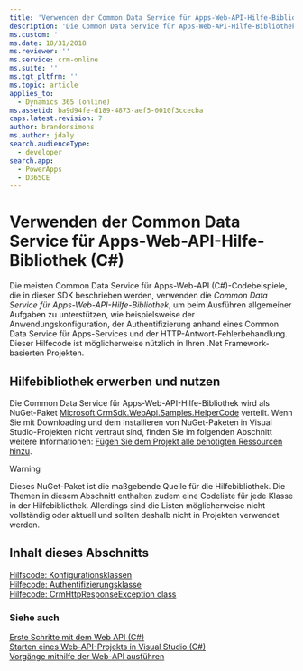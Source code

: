 ```yaml
---
title: 'Verwenden der Common Data Service für Apps-Web-API-Hilfe-Bibliothek (C#) (Common Data Service für Apps) | Microsoft Docs'
description: 'Die Common Data Service für Apps-Web-API-Hilfe-Bibliothek unterstützt Sie bei der Durchführung allgemeiner Aufgaben wie Anwendungskonfiguration, Authentifizierung mit einem Common Data Service für Apps-Dienst und HTTP-Antwort-Fehlerbehandlung'
ms.custom: ''
ms.date: 10/31/2018
ms.reviewer: ''
ms.service: crm-online
ms.suite: ''
ms.tgt_pltfrm: ''
ms.topic: article
applies_to:
  - Dynamics 365 (online)
ms.assetid: ba9d94fe-d189-4873-aef5-0010f3ccecba
caps.latest.revision: 7
author: brandonsimons
ms.author: jdaly
search.audienceType:
  - developer
search.app:
  - PowerApps
  - D365CE
---
```

# <a name="use-the-common-data-service-for-apps-web-api-helper-library-c"></a>Verwenden der Common Data Service für Apps-Web-API-Hilfe-Bibliothek (C#)

Die meisten Common Data Service für Apps-Web-API (C#)-Codebeispiele, die in dieser SDK beschrieben werden, verwenden die *Common Data Service für Apps-Web-API-Hilfe-Bibliothek*, um beim Ausführen allgemeiner Aufgaben zu unterstützen, wie beispielsweise der Anwendungskonfiguration, der Authentifizierung anhand eines Common Data Service für Apps-Services und der HTTP-Antwort-Fehlerbehandlung. Dieser Hilfecode ist möglicherweise nützlich in Ihren .Net Framework-basierten Projekten.  
  
## <a name="obtain-and-use-the-helper-library"></a>Hilfebibliothek erwerben und nutzen

Die Common Data Service für Apps-Web-API-Hilfe-Bibliothek wird als NuGet-Paket [Microsoft.CrmSdk.WebApi.Samples.HelperCode](https://www.nuget.org/packages/Microsoft.CrmSdk.WebApi.Samples.HelperCode) verteilt. Wenn Sie mit Downloading und dem Installieren von NuGet-Paketen in Visual Studio-Projekten nicht vertraut sind, finden Sie im folgenden Abschnitt weitere Informationen: [Fügen Sie dem Projekt alle benötigten Ressourcen hinzu](start-web-api-project-visual-studio-csharp.md#bkmk_addAllRequiredResources).  
  
> [!WARNING]
>  Dieses NuGet-Paket ist die maßgebende Quelle für die Hilfebibliothek.  Die Themen in diesem Abschnitt enthalten zudem eine Codeliste für jede Klasse in der Hilfebibliothek. Allerdings sind die Listen möglicherweise nicht vollständig oder aktuell und sollten deshalb nicht in Projekten verwendet werden.  
  
## <a name="in-this-section"></a>Inhalt dieses Abschnitts 
 
[Hilfscode: Konfigurationsklassen](web-api-helper-code-configuration-classes.md)<br />
[Hilfecode: Authentifizierungsklasse](web-api-helper-code-authentication-class.md)<br /> 
[Hilfecode: CrmHttpResponseException class](web-api-helper-code-crmhttpresponseexception-class.md)  
  
### <a name="see-also"></a>Siehe auch
 
[Erste Schritte mit dem Web API (C#)](get-started-dynamics-365-web-api-csharp.md)<br />
[Starten eines Web-API-Projekts in Visual Studio (C#)](start-web-api-project-visual-studio-csharp.md)<br />
[Vorgänge mithilfe der Web-API ausführen](perform-operations-web-api.md)
